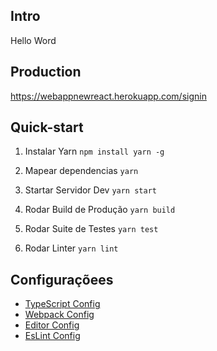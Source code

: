 ## **Intro**

Hello Word


## **Production**

https://webappnewreact.herokuapp.com/signin

## **Quick-start**

1. Instalar Yarn
`npm install yarn -g`

2. Mapear dependencias
`yarn`

3. Startar Servidor Dev
`yarn start`

4. Rodar Build de Produção
`yarn build`

5. Rodar Suite de Testes
`yarn test`

6. Rodar Linter
`yarn lint`


## **Configuraçõees**

* [TypeScript Config](./tsconfig.json)
* [Webpack Config](./config/webpack.config.js)
* [Editor Config](./.editorconfig)
* [EsLint Config](./.eslintrc.js)
